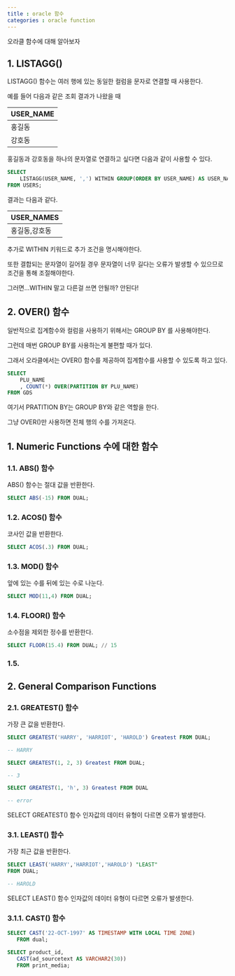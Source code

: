 ```yaml
---
title : oracle 함수
categories : oracle function
---
```


오라클 함수에 대해 알아보자

## 1. LISTAGG()

LISTAGG() 함수는 여러 행에 있는 동일한 컬럼을 문자로 연결할 때 사용한다. 

예를 들어 다음과 같은 조회 결과가 나왔을 때 

| USER_NAME |
|---|
| 홍길동 |
| 강호동 |

홍길동과 강호동을 하나의 문자열로 연결하고 싶다면 다음과 같이 사용할 수 있다. 

```sql
SELECT 
    LISTAGG(USER_NAME, ',') WITHIN GROUP(ORDER BY USER_NAME) AS USER_NAMES
FROM USERS;
```

결과는 다음과 같다.

| USER_NAMES |
|---|
| 홍길동,강호동 |

추가로 WITHIN 키워드로 추가 조건을 명시해야한다.

또한 결합되는 문자열이 길어질 경우 문자열이 너무 길다는 오류가 발생할 수 있으므로 조건을 통해 조절해야한다.

그러면...WITHIN 말고 다른걸 쓰면 안될까? 안된다!


## 2. OVER() 함수

일반적으로 집계함수와 컬럼을 사용하기 위해서는 GROUP BY 를 사용해야한다. 

그런데 매번 GROUP BY를 사용하는게 불편할 때가 있다. 

그래서 오라클에서는 OVER() 함수를 제공하여 집계함수를 사용할 수 있도록 하고 있다.

```SQL
SELECT 
	PLU_NAME
	, COUNT(*) OVER(PARTITION BY PLU_NAME) 
FROM GDS
```

여기서 PRATITION BY는 GROUP BY와 같은 역할을 한다.

그냥 OVER()만 사용하면 전체 행의 수를 가져온다.


## 1. Numeric Functions 수에 대한 함수

### 1.1. ABS() 함수 

ABS() 함수는 절대 값을 반환한다.

```SQL
SELECT ABS(-15) FROM DUAL;
```

### 1.2. ACOS() 함수

코사인 값을 반환한다.

```sql
SELECT ACOS(.3) FROM DUAL;
```

### 1.3. MOD() 함수

앞에 있는 수를 뒤에 있는 수로 나눈다.

```sql
SELECT MOD(11,4) FROM DUAL;
```

### 1.4. FLOOR() 함수

소수점을 제외한 정수를 반환한다.

```sql
SELECT FLOOR(15.4) FROM DUAL; // 15
```

### 1.5. 


## 2. General Comparison Functions

### 2.1. GREATEST() 함수

가장 큰 값을 반환한다.

```sql
SELECT GREATEST('HARRY', 'HARRIOT', 'HAROLD') Greatest FROM DUAL;

-- HARRY

SELECT GREATEST(1, 2, 3) Greatest FROM DUAL;

-- 3

SELECT GREATEST(1, 'h', 3) Greatest FROM DUAL

-- error
```

SELECT GREATEST() 함수 인자값의 데이터 유형이 다르면 오류가 발생한다.

### 3.1. LEAST() 함수

가장 최근 값을 반환한다.

```sql
SELECT LEAST('HARRY','HARRIOT','HAROLD') "LEAST"
FROM DUAL;

-- HAROLD
```

SELECT LEAST() 함수 인자값의 데이터 유형이 다르면 오류가 발생한다.

### 3.1.1. CAST() 함수

```sql
SELECT CAST('22-OCT-1997' AS TIMESTAMP WITH LOCAL TIME ZONE) 
   FROM dual;

SELECT product_id, 
   CAST(ad_sourcetext AS VARCHAR2(30))
   FROM print_media;
```





































